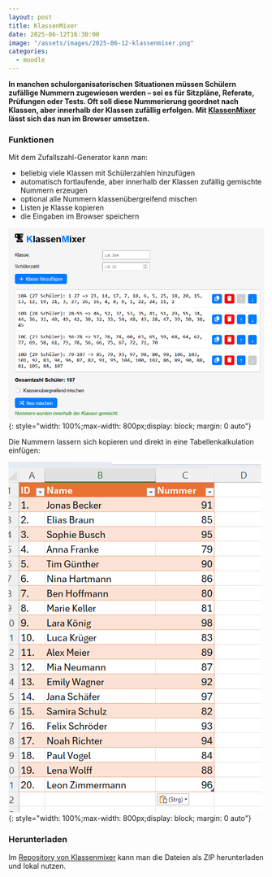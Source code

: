 ```yaml
---
layout: post
title: KlassenMixer
date: 2025-06-12T16:30:00
image: "/assets/images/2025-06-12-klassenmixer.png"
categories:
  - moodle
---
```

**In manchen schulorganisatorischen Situationen müssen Schülern zufällige Nummern zugewiesen werden – sei es für Sitzpläne, Referate, Prüfungen oder Tests. Oft soll diese Nummerierung geordnet nach Klassen, aber innerhalb der Klassen zufällig erfolgen. Mit [KlassenMixer](https://oer.fdagner.de/klassenmixer/) lässt sich das nun im Browser umsetzen.**

### Funktionen

Mit dem Zufallszahl-Generator kann man:
- beliebig viele Klassen mit Schülerzahlen hinzufügen
- automatisch fortlaufende, aber innerhalb der Klassen zufällig gemischte Nummern erzeugen
- optional alle Nummern klassenübergreifend mischen
- Listen je Klasse kopieren
- die Eingaben im Browser speichern

[![Screenshot KlassenMixer](/assets/images/2025-06-12-klassenmixer.png)](https://oer.fdagner.de/klassenmixer/){: style="width: 100%;max-width: 800px;display: block; margin: 0 auto"}

Die Nummern lassern sich kopieren und direkt in eine Tabellenkalkulation einfügen:

[![Screenshot KlassenMixer](/assets/images/2025-06-12-klassenmixer-2.png)](/assets/images/2025-06-12-klassenmixer-2.png){: style="width: 100%;max-width: 800px;display: block; margin: 0 auto"}

### Herunterladen 
Im <a href="https://github.com/fdagner/klassenmixer">Repository von Klassenmixer</a> kann man die Dateien als ZIP herunterladen und lokal nutzen.



